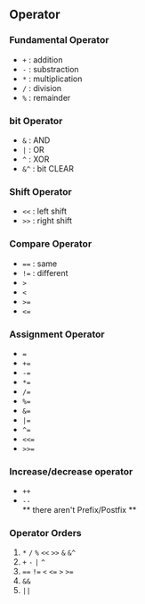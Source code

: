 ## Operator  
### Fundamental Operator  
- `+` : addition
- `-` : substraction
- `*` : multiplication
- `/` : division
- `%` : remainder  


### bit Operator  
- `&` : AND
- `|` : OR
- `^` : XOR
- `&^` : bit CLEAR  


### Shift Operator  
- `<<` : left shift
- `>>` : right shift  

### Compare Operator
- `==` : same
- `!=` : different
- `>`
- `<`
- `>=`
- `<=`  

### Assignment Operator
- `=`
- `+=`
- `-=`
- `*=`
- `/=`
- `%=`
- `&=`
- `|=`
- `^=`
- `<<=`
- `>>=`  

### Increase/decrease operator
- `++`
- `--`  
** there aren't Prefix/Postfix **

### Operator Orders
1. `*` `/` `%` `<<` `>>` `&` `&^`
2. `+` `-` `|` `^`
3. `==` `!=` `<` `<=` `>` `>=`
4. `&&`
5. `||`
